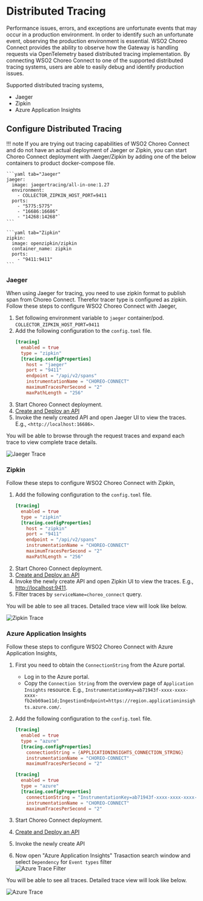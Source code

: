 # Distributed Tracing

Performance issues, errors, and exceptions are unfortunate events that may occur in a production environment. In order to identify such an unfortunate event, observing the production environment is essential. WSO2 Choreo Connect provides the ability to observe how the Gateway is handling requests via OpenTelemetry based distributed tracing implementation. By connecting WSO2 Choreo Connect to one of the supported distributed tracing systems, users are able to easily debug and identify production issues.

Supported distributed tracing systems,

- Jaeger
- Zipkin
- Azure Application Insights

## Configure Distributed Tracing

!!! note
    If you are trying out tracing capabilities of WSO2 Choreo Connect and do not have an actual deployment of Jaeger or Zipkin, you can start Choreo Connect deployment with Jaeger/Zipkin by adding one of the below containers to product docker-compose file.

    ```yaml tab="Jaeger"
    jaeger:
      image: jaegertracing/all-in-one:1.27
      environment:
        - COLLECTOR_ZIPKIN_HOST_PORT=9411
      ports:
        - "5775:5775"
        - "16686:16686"
        - "14268:14268"`
    ```

    ```yaml tab="Zipkin"
    zipkin:
      image: openzipkin/zipkin
      container_name: zipkin
      ports:
        - "9411:9411"
    ```

### Jaeger

When using Jaeger for tracing, you need to use zipkin format to publish span from Choreo Connect. Therefor tracer type is configured as zipkin.
Follow these steps to configure WSO2 Choreo Connect with Jaeger,

1. Set following environment variable to `jaeger` container/pod.
    `COLLECTOR_ZIPKIN_HOST_PORT=9411`
1. Add the following configuration to the `config.toml` file.  
    ```toml
    [tracing]
      enabled = true
      type = "zipkin"
      [tracing.configProperties]
        host = "jaeger"
        port = "9411"
        endpoint = "/api/v2/spans"
        instrumentationName = "CHOREO-CONNECT"
        maximumTracesPerSecond = "2"
        maxPathLength = "256"
    ```  
1. Start Choreo Connect deployment.
1. [Create and Deploy an API]({{base_path}}/deploy-and-publish/deploy-on-gateway/choreo-connect/getting-started/quick-start-guide/quick-start-guide-docker-with-apim/)
1. Invoke the newly created API and open Jaeger UI to view the traces. E.g., `<http://localhost:16686>`.

You will be able to browse through the request traces and expand each trace to view complete trace details.

![Jaeger Trace]({{base_path}}/assets/img/deploy/mgw/trace-jaeger.png)

### Zipkin

Follow these steps to configure WSO2 Choreo Connect with Zipkin,

1. Add the following configuration to the `config.toml` file.  
    ```toml
    [tracing]
      enabled = true
      type = "zipkin"
      [tracing.configProperties]
        host = "zipkin"
        port = "9411"
        endpoint = "/api/v2/spans"
        instrumentationName = "CHOREO-CONNECT"
        maximumTracesPerSecond = "2"
        maxPathLength = "256"
    ```  
1. Start Choreo Connect deployment.
1. [Create and Deploy an API]({{base_path}}/deploy-and-publish/deploy-on-gateway/choreo-connect/getting-started/quick-start-guide/quick-start-guide-docker-with-apim/)
1. Invoke the newly create API and open Zipkin UI to view the traces. E.g., <http://localhost:9411>.
1. Filter traces by `serviceName=choreo_connect` query.

You will be able to see all traces. Detailed trace view will look like below.

![Zipkin Trace]({{base_path}}/assets/img/deploy/mgw/trace-zipkin.png)

### Azure Application Insights

Follow these steps to configure WSO2 Choreo Connect with Azure Application Insights,

1. First you need to obtain the `ConnectionString` from the Azure portal.
    * Log in to the Azure portal.
    * Copy the `Connection String` from the overview page of `Application Insights` resource. E.g., `InstrumentationKey=ab71943f-xxxx-xxxx-xxxx-fb2eb69ae11d;IngestionEndpoint=https://region.applicationinsights.azure.com/`.
1. Add the following configuration to the `config.toml` file.

    ```toml tab="Configuration"
    [tracing]
      enabled = true
      type = "azure"
      [tracing.configProperties]
        connectionString = {APPLICATIONINSIGHTS_CONNECTION_STRING}
        instrumentationName = "CHOREO-CONNECT"
        maximumTracesPerSecond = "2"
    ```
    
    ```toml tab="Example"
    [tracing]
      enabled = true
      type = "azure"
      [tracing.configProperties]
        connectionString = "InstrumentationKey=ab71943f-xxxx-xxxx-xxxx-fb2eb69ae11d;IngestionEndpoint=https://xxxxxx.applicationinsights.azure.com/"
        instrumentationName = "CHOREO-CONNECT"
        maximumTracesPerSecond = "2"
    ```

1. Start Choreo Connect deployment.
1. [Create and Deploy an API]({{base_path}}/deploy-and-publish/deploy-on-gateway/choreo-connect/getting-started/quick-start-guide/quick-start-guide-docker-with-apim/)
1. Invoke the newly create API 
1. Now open "Azure Application Insights" Trasaction search window and select `Dependency` for `Event types` filter  
    ![Azure Trace Filter]({{base_path}}/assets/img/deploy/mgw/trace-azure-filter.png)

You will be able to see all traces. Detailed trace view will look like below.

![Azure Trace]({{base_path}}/assets/img/deploy/mgw/trace-azure.png)